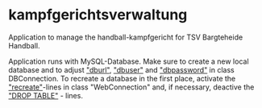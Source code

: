 # kampfgerichtsverwaltung
Application to manage the handball-kampfgericht for TSV Bargteheide Handball.

Application runs with MySQL-Database. Make sure to create a new local database and to adjust ["dburl"](src/DBConnection.java#L9), ["dbuser"](src/DBConnection.java#L10) and ["dbpassword"](src/DBConnection.java#L11) in class DBConnection. To recreate a database in the first place, activate the ["recreate"](src/WebConnection.java#L13)-lines in class "WebConnection" and, if necessary, deactive the ["DROP TABLE"](src/DBConnection.java#L17) - lines.
